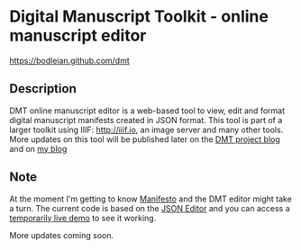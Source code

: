 # Digital Manuscript Toolkit - online manuscript editor
https://bodleian.github.com/dmt

## Description

DMT online manuscript editor is a web-based tool to view, edit and format digital manuscript manifests created in JSON format. This tool is part of a larger toolkit using IIIF: http://iiif.io, an image server and many other tools. More updates on this tool will be published later on the [DMT project blog](http://dmt.bodleian.ox.ac.uk) and on [my blog](http://monicams.com/blog)

## Note

At the moment I'm getting to know [Manifesto](https://github.com/UniversalViewer/manifesto) and the DMT editor might take a turn. The current code is based on the [JSON Editor](https://github.com/josdejong/jsoneditor) and you can access a [temporarily live demo](http://monicams.com/labs/dmt/examples/dmt_sample.html) to see it working.

More updates coming soon.

